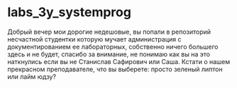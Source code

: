 # labs_3y_systemprog
Добрый вечер мои дорогие недешовые, вы попали в репозиторий несчастной студентки которую мучает администрация с документированием ее лабораторных, собственно ничего большего здесь и не будет, спасибо за внимание, не понимаю как вы на это наткнулись если вы не Станислав Сафирович или Саша. Кстати о нашем прекрасном преподавателе, что вы выберете: просто зеленый липтон или лайм юдзу?
